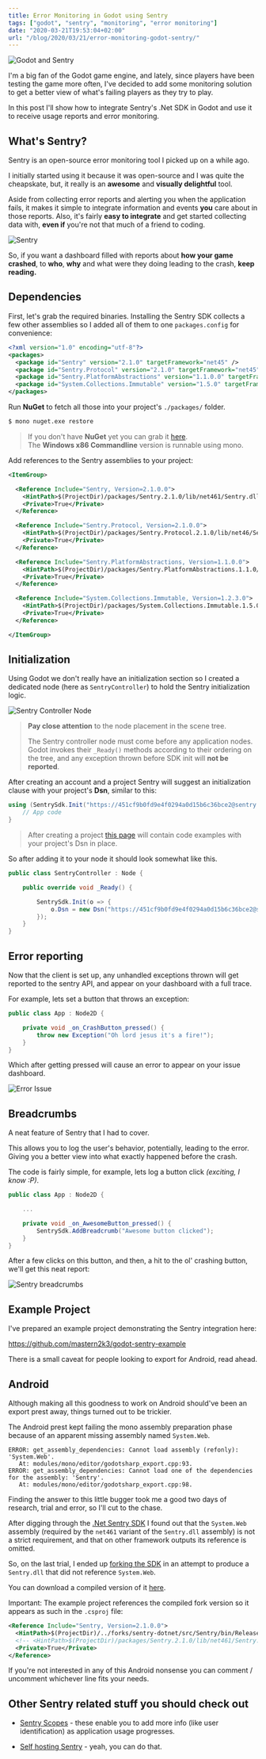 ```yaml
---
title: Error Monitoring in Godot using Sentry
tags: ["godot", "sentry", "monitoring", "error monitoring"]
date: "2020-03-21T19:53:04+02:00"
url: "/blog/2020/03/21/error-monitoring-godot-sentry/"
---
```


![Godot and Sentry](sentry-glyph-dark.png#center)

I'm a big fan of the Godot game engine, and lately, since players have been
testing the game more often, I've decided to add some monitoring solution to
get a better view of what's failing players as they try to play.

In this post I'll show how to integrate Sentry's .Net SDK in Godot and use
it to receive usage reports and error monitoring.


## What's Sentry?

Sentry is an open-source error monitoring tool I picked up on a while ago.

I initially started using it because it was open-source and I was quite the
cheapskate, but, it really is an **awesome** and **visually delightful** tool.

Aside from collecting error reports and alerting you when the application fails,
it makes it simple to integrate information and events **you** care about in
those reports. Also, it's fairly **easy to integrate** and get started
collecting data with, **even if** you're not that much of a friend to coding.

![Sentry](sentry_pic.jpg)

So, if you want a dashboard filled with reports about **how your game crashed**,
to **who**, **why** and what were they doing leading to the crash,
**keep reading.**


## Dependencies

First, let's grab the required binaries. Installing the Sentry SDK collects a
few other assemblies so I added all of them to one `packages.config` for
convenience:

```xml
<?xml version="1.0" encoding="utf-8"?>
<packages>
  <package id="Sentry" version="2.1.0" targetFramework="net45" />
  <package id="Sentry.Protocol" version="2.1.0" targetFramework="net45" />
  <package id="Sentry.PlatformAbstractions" version="1.1.0.0" targetFramework="net45" />
  <package id="System.Collections.Immutable" version="1.5.0" targetFramework="net45" />
</packages>
```

Run **NuGet** to fetch all those into your project's `./packages/` folder.

```sh
$ mono nuget.exe restore
```

> If you don't have **NuGet** yet you can grab it [here][nuget downloads].  
> The **Windows x86 Commandline** version is runnable using mono.

Add references to the Sentry assemblies to your project:

```xml
<ItemGroup>

  <Reference Include="Sentry, Version=2.1.0.0">
    <HintPath>$(ProjectDir)/packages/Sentry.2.1.0/lib/net461/Sentry.dll</HintPath>
    <Private>True</Private>
  </Reference>

  <Reference Include="Sentry.Protocol, Version=2.1.0.0">
    <HintPath>$(ProjectDir)/packages/Sentry.Protocol.2.1.0/lib/net46/Sentry.Protocol.dll</HintPath>
    <Private>True</Private>
  </Reference>

  <Reference Include="Sentry.PlatformAbstractions, Version=1.1.0.0">
    <HintPath>$(ProjectDir)/packages/Sentry.PlatformAbstractions.1.1.0/lib/net471/Sentry.PlatformAbstractions.dll</HintPath>
    <Private>True</Private>
  </Reference>

  <Reference Include="System.Collections.Immutable, Version=1.2.3.0">
    <HintPath>$(ProjectDir)/packages/System.Collections.Immutable.1.5.0/lib/portable-net45+win8+wp8+wpa81/System.Collections.Immutable.dll</HintPath>
    <Private>True</Private>
  </Reference>

</ItemGroup>
```


## Initialization

Using Godot we don't really have an initialization section so I created a
dedicated node (here as `SentryController`) to hold the Sentry initialization
logic.

![Sentry Controller Node](sentry_controller_node.png#center)

> **Pay close attention** to the node placement in the scene tree.
> 
> The Sentry controller node must come before any application nodes.
> Godot invokes their `_Ready()` methods according to their ordering on the tree,
> and any exception thrown before SDK init will **not be reported**.

After creating an account and a project Sentry will suggest an initialization
clause with your project's **Dsn**, similar to this:

```csharp
using (SentrySdk.Init("https://451cf9b0fd9e4f0294a0d15b6c36bce2@sentry.io/5170198")) {
    // App code
}
```

> After creating a project [this page][Sentry quickstart page] will contain code
> examples with your project's Dsn in place.

So after adding it to your node it should look somewhat like this.

```csharp
public class SentryController : Node {

    public override void _Ready() {

        SentrySdk.Init(o => {
            o.Dsn = new Dsn("https://451cf9b0fd9e4f0294a0d15b6c36bce2@sentry.io/5170198");
        });
    }
}
```


## Error reporting

Now that the client is set up, any unhandled exceptions thrown will get
reported to the sentry API, and appear on your dashboard with a full trace.

For example, lets set a button that throws an exception:

```csharp
public class App : Node2D {

	private void _on_CrashButton_pressed() {
		throw new Exception("Oh lord jesus it's a fire!");
	}
}
```

Which after getting pressed will cause an error to appear on your issue
dashboard.

![Error Issue](issue_dashboard_error.png)


## Breadcrumbs

A neat feature of Sentry that I had to cover.

This allows you to log the user's behavior, potentially, leading to the error.
Giving you a better view into what exactly happened before the crash.

The code is fairly simple, for example, lets log a button click *(exciting, I
know :P)*.

```csharp
public class App : Node2D {

    ...

    private void _on_AwesomeButton_pressed() {
        SentrySdk.AddBreadcrumb("Awesome button clicked");
    }
}
```

After a few clicks on this button, and then, a hit to the ol' crashing button,
we'll get this neat report:

![Sentry breadcrumbs](sentry_breadcrumbs.png)


## Example Project

I've prepared an example project demonstrating the Sentry integration here:

<https://github.com/mastern2k3/godot-sentry-example>

There is a small caveat for people looking to export for Android, read ahead.


## Android

Although making all this goodness to work on Android should've been an export
prest away, things turned out to be trickier.

The Android prest kept failing the mono assembly preparation phase because of
an apparent missing assembly named `System.Web`.

```
ERROR: get_assembly_dependencies: Cannot load assembly (refonly): 'System.Web'.
   At: modules/mono/editor/godotsharp_export.cpp:93.
ERROR: get_assembly_dependencies: Cannot load one of the dependencies for the assembly: 'Sentry'.
   At: modules/mono/editor/godotsharp_export.cpp:98.
```

Finding the answer to this little bugger took me a good two days of research,
trial and error, so I'll cut to the chase.

After digging through the [.Net Sentry SDK] I found out that the `System.Web`
assembly (required by the `net461` variant of the `Sentry.dll` assembly) is not
a strict requirement, and that on other framework outputs its reference is
omitted.

So, on the last trial, I ended up [forking the SDK] in an attempt to produce a
`Sentry.dll` that did not reference `System.Web`.

You can download a compiled version of it [here](https://github.com/mastern2k3/sentry-dotnet/releases/tag/2.1.0-godot).

Important: The example project references the compiled fork version so it
appears as such in the `.csproj` file:

```xml
<Reference Include="Sentry, Version=2.1.0.0">
  <HintPath>$(ProjectDir)/../forks/sentry-dotnet/src/Sentry/bin/Release/net461/Sentry.dll</HintPath>
  <!-- <HintPath>$(ProjectDir)/packages/Sentry.2.1.0/lib/net461/Sentry.dll</HintPath> -->
  <Private>True</Private>
</Reference>
```

If you're not interested in any of this Android nonsense you can comment /
uncomment whichever line fits your needs.

## Other Sentry related stuff you should check out

* [Sentry Scopes] - these enable you to add more info (like user identification)
  as application usage progresses.

* [Self hosting Sentry] - yeah, you can do that.


[Sentry Scopes]: https://docs.sentry.io/enriching-error-data/scopes/?platform=csharp
[Self hosting Sentry]: https://docs.sentry.io/server/

[nuget downloads]: https://www.nuget.org/downloads
[Android version]: ./2020-03-09-godot32-android.md
[.Net Sentry SDK]: https://github.com/getsentry/sentry-dotnet
[forking the SDK]: https://github.com/mastern2k3/sentry-dotnet
[Sentry quickstart page]: https://docs.sentry.io/error-reporting/quickstart/?platform=csharp
